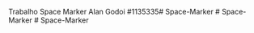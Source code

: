 Trabalho Space Marker
Alan Godoi #1135335#   S p a c e - M a r k e r  
 #   S p a c e - M a r k e r  
 #   S p a c e - M a r k e r  
 